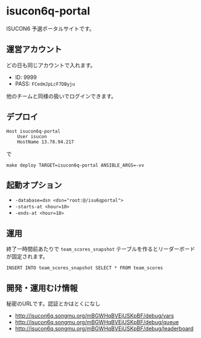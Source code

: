 # isucon6q-portal

ISUCON6 予選ポータルサイトです。

## 運営アカウント

どの日も同じアカウントで入れます。

- ID: 9999
- PASS: `FCedmJpLcF7DByju`

他のチームと同様の扱いでログインできます。

## デプロイ

~~~
Host isucon6q-portal
    User isucon
    HostName 13.78.94.217
~~~

で

    make deploy TARGET=isucon6q-portal ANSIBLE_ARGS=-vv

## 起動オプション

- `-database=dsn <dsn="root:@/isu6qportal">`
- `-starts-at <hour=10>`
- `-ends-at <hour=18>`

## 運用

終了一時間前あたりで `team_scores_snapshot` テーブルを作るとリーダーボードが固定されます。

    INSERT INTO team_scores_snapshot SELECT * FROM team_scores

## 開発・運用むけ情報

秘密のURLです。認証とかはとくになし

- http://isucon6q.songmu.org/mBGWHqBVEjUSKpBF/debug/vars
- http://isucon6q.songmu.org/mBGWHqBVEjUSKpBF/debug/queue
- http://isucon6q.songmu.org/mBGWHqBVEjUSKpBF/debug/leaderboard
